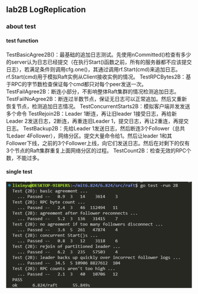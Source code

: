 ## lab2B LogReplication
### about test

#### test function 
TestBasicAgree2B()：最基础的追加日志测试。先使用nCommitted()检查有多少的server认为日志已经提交（在执行Start()函数之前，所有的服务器都不应该提交日志），若满足条件则调用cfg.one()，其通过调用rf.Start(cmd)来追加日志。rf.Start(cmd)用于模拟Raft实例从Client接收实例的情况。
TestRPCBytes2B：基于RPC的字节数检查保证每个cmd都只对每个peer发送一次。
TestFailAgree2B：断连小部分，不影响整体Raft集群的情况检测追加日志。
TestFailNoAgree2B：断连过半数节点，保证无日志可以正常追加。然后又重新恢复节点，检测追加日志情况。
TestConcurrentStarts2B：模拟客户端并发发送多个命令
TestRejoin2B：Leader 1断连，再让旧leader 1接受日志，再给新Leader 2发送日志，2断连，再重连旧Leader 1，提交日志，再让2重连，再提交日志。
TestBackup2B：先给Leader 1发送日志，然后断连3个Follower（总共1Ledaer 4Follower），网络分区。提交大量命令给1。然后让leader 1和其Follower下线，之前的3个Follower上线，向它们发送日志。然后在对剩下的仅有3个节点的Raft集群重复上面网络分区的过程。
TestCount2B：检查无效的RPC个数，不能过多。

#### single test

![single test](../image/image11.png)


